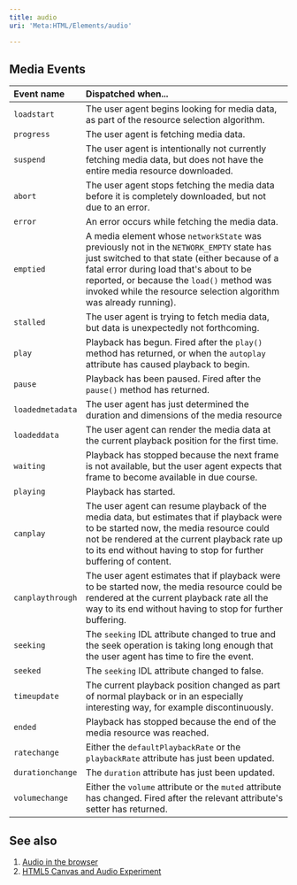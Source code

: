 ```yaml
---
title: audio
uri: 'Meta:HTML/Elements/audio'

---
```

## Media Events

|Event name|Dispatched when...|
|:---------|:-----------------|
|`loadstart`|The user agent begins looking for media data, as part of the resource selection algorithm.|
|`progress`|The user agent is fetching media data.|
|`suspend`|The user agent is intentionally not currently fetching media data, but does not have the entire media resource downloaded.|
|`abort`|The user agent stops fetching the media data before it is completely downloaded, but not due to an error.|
|`error`|An error occurs while fetching the media data.|
|`emptied`|A media element whose `networkState` was previously not in the `NETWORK_EMPTY` state has just switched to that state (either because of a fatal error during load that's about to be reported, or because the `load()` method was invoked while the resource selection algorithm was already running).|
|`stalled`|The user agent is trying to fetch media data, but data is unexpectedly not forthcoming.|
|`play`|Playback has begun. Fired after the `play()` method has returned, or when the `autoplay` attribute has caused playback to begin.|
|`pause`|Playback has been paused. Fired after the `pause()` method has returned.|
|`loadedmetadata`|The user agent has just determined the duration and dimensions of the media resource|
|`loadeddata`|The user agent can render the media data at the current playback position for the first time.|
|`waiting`|Playback has stopped because the next frame is not available, but the user agent expects that frame to become available in due course.|
|`playing`|Playback has started.|
|`canplay`|The user agent can resume playback of the media data, but estimates that if playback were to be started now, the media resource could not be rendered at the current playback rate up to its end without having to stop for further buffering of content.|
|`canplaythrough`|The user agent estimates that if playback were to be started now, the media resource could be rendered at the current playback rate all the way to its end without having to stop for further buffering.|
|`seeking`|The `seeking` IDL attribute changed to true and the seek operation is taking long enough that the user agent has time to fire the event.|
|`seeked`|The `seeking` IDL attribute changed to false.|
|`timeupdate`|The current playback position changed as part of normal playback or in an especially interesting way, for example discontinuously.|
|`ended`|Playback has stopped because the end of the media resource was reached.|
|`ratechange`|Either the `defaultPlaybackRate` or the `playbackRate` attribute has just been updated.|
|`durationchange`|The `duration` attribute has just been updated.|
|`volumechange`|Either the `volume` attribute or the `muted` attribute has changed. Fired after the relevant attribute's setter has returned.|

## See also

1.  [Audio in the browser](http://html5doctor.com/native-audio-in-the-browser/)
2.  [HTML5 Canvas and Audio Experiment](http://9elements.com/io/projects/html5/canvas/)
